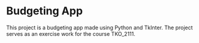 # Budgeting App
This project is a budgeting app made using Python and TkInter. The project serves as an exercise work for the course TKO_2111.